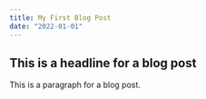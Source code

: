 ```yaml
---
title: My First Blog Post
date: "2022-01-01"
---
```


## This is a headline for a blog post

This is a paragraph for a blog post.
